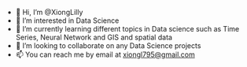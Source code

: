 - 👋 Hi, I’m @XiongLilly
- 👀 I’m interested in Data Science
- 🌱 I’m currently learning different topics in Data science such as Time Series, Neural Network and GIS and spatial data
- 💞️ I’m looking to collaborate on any Data Science projects
- 📫 You can reach me by email at xiongl795@gmail.com

<!---
XiongLilly/XiongLilly is a ✨ special ✨ repository because its `README.md` (this file) appears on your GitHub profile.
You can click the Preview link to take a look at your changes.
--->

